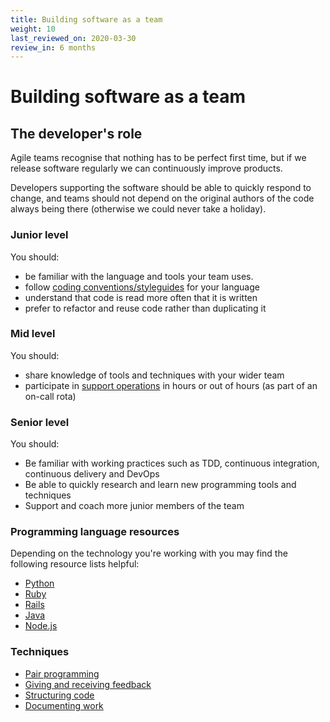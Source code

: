 ```yaml
---
title: Building software as a team
weight: 10
last_reviewed_on: 2020-03-30
review_in: 6 months
---
```


# Building software as a team

## The developer's role
Agile teams recognise that nothing has to be perfect first time, but if we
release software regularly we can continuously improve products.

Developers supporting the software should be able to quickly respond to change, and teams should not depend on the original authors of the code always being there (otherwise we could never take a holiday).

### Junior level

You should:

- be familiar with the language and tools your team uses.
- follow [coding conventions/styleguides](https://gds-way.cloudapps.digital/manuals/programming-languages.html) for your language
- understand that code is read more often that it is written
- prefer to refactor and reuse code rather than duplicating it

### Mid level

You should:

- share knowledge of tools and techniques with your wider team
- participate in [support operations](https://gds-way.cloudapps.digital/standards/user-support.html) in hours or out of hours (as part of an on-call rota)


### Senior level

You should:

- Be familiar with working practices such as TDD, continuous integration, continuous delivery and DevOps
- Be able to quickly research and learn new programming tools and techniques
- Support and coach more junior members of the team

### Programming language resources

Depending on the technology you're working with you may find the following resource lists helpful:

- [Python](/resources/languages/python.html.md)
- [Ruby](/resources/languages/ruby.html.md)
- [Rails](/resources/frameworks/rails.html.md)
- [Java](/resources/languages/java.html.md)
- [Node.js](/resources/frameworks/nodejs.html.md)

### Techniques

- [Pair
  programming](/career-path/leading-and-communicating/pair-programming.html.md)
- [Giving and receiving feedback](/resources/other/giving-and-receiving-feedback.html.md)
- [Structuring code](/resources/delivery/structuring-code.html.md)
- [Documenting work](/resources/other/documentation.html.md)
